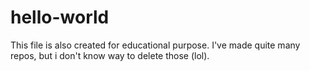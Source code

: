 # hello-world
This file is also created for educational purpose. 
I've made quite many repos, but i don't know way to delete those (lol).

